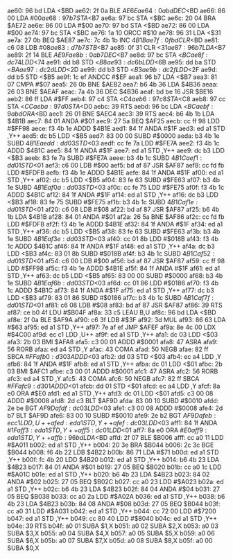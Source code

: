 ae60: 96 bd     LDA    <$BD
ae62: 2f 0a     BLE    $AE6E
ae64: 0a bd     DEC    <$BD
ae66: 86 00     LDA    #$00
ae68: 97 b7     STA    <$B7
ae6a: 97 bc     STA    <$BC
ae6c: 20 04     BRA    $AE72
ae6e: 86 00     LDA    #$00
ae70: 97 bd     STA    <$BD
ae72: 86 00     LDA    #$00
ae74: 97 bc     STA    <$BC
ae76: 1a 10     ORCC   #$10
ae78: 96 31     LDA    <$31
ae7a: 27 0b     BEQ    $AE87
ae7c: 7c 4b 1b  INC    $4B1B
ae7f: 0f bd     CLR    <$BD
ae81: c6 08     LDB    #$08
ae83: d7 b7     STB    <$B7
ae85: 0f 31     CLR    <$31
ae87: 96 b7     LDA    <$B7
ae89: 2f 14     BLE    $AE9F
ae8b: 0a b7     DEC    <$B7
ae8d: 97 bc     STA    <$BC
ae8f: dc 74     LDD    <$74
ae91: dd b8     STD    <$B8
ae93: dc 6b     LDD    <$6B
ae95: dd ba     STD    <$BA
ae97: dc 2d     LDD    <$2D
ae99: dd b3     STD    <$B3
ae9b: dc 2f     LDD    <$2F
ae9d: dd b5     STD    <$B5
ae9f: 1c ef     ANDCC  #$EF
aea1: 96 b7     LDA    <$B7
aea3: 81 07     CMPA   #$07
aea5: 26 0b     BNE    $AEB2
aea7: b6 4b 36  LDA    $4B36
aeaa: 26 03     BNE    $AEAF
aeac: 7a 4b 36  DEC    $4B36
aeaf: bd be 16  JSR    $BE16
aeb2: 86 ff     LDA    #$FF
aeb4: 97 c4     STA    <$C4
aeb6: 97 c8     STA    <$C8
aeb8: 97 cc     STA    <$CC
aeba: 97 d0     STA    <$D0
aebc: 39        RTS
aebd: 96 bc     LDA    <$BC
aebf: 9a bd     ORA    <$BD
aec1: 26 01     BNE    $AEC4
aec3: 39        RTS
aec4: b6 4b 1b  LDA    $4B1B
aec7: 84 01     ANDA   #$01
aec9: 27 5a     BEQ    $AF25
aecb: cc ff 98  LDD    #$FF98
aece: f3 4b 1e  ADDD   $4B1E
aed1: 84 1f     ANDA   #$1F
aed3: ed a1     STD    ,Y++
aed5: dc b5     LDD    <$B5
aed7: 83 00 00  SUBD   #$0000
aeda: b3 4b 1e  SUBD   $4B1E
aedd: dd 03     STD    <$03
aedf: cc fe 7a  LDD    #$FE7A
aee2: f3 4b 1c  ADDD   $4B1C
aee5: 84 1f     ANDA   #$1F
aee7: ed a1     STD    ,Y++
aee9: dc b3     LDD    <$B3
aeeb: 83 fe 7a  SUBD   #$FE7A
aeee: b3 4b 1c  SUBD   $4B1C
aef1: dd 01     STD    <$01
aef3: c6 00     LDB    #$00
aef5: bd af 87  JSR    $AF87
aef8: cc fd fb  LDD    #$FDFB
aefb: f3 4b 1e  ADDD   $4B1E
aefe: 84 1f     ANDA   #$1F
af00: ed a1     STD    ,Y++
af02: dc b5     LDD    <$B5
af04: 83 fe 63  SUBD   #$FE63
af07: b3 4b 1e  SUBD   $4B1E
af0a: dd 03     STD    <$03
af0c: cc fe 75  LDD    #$FE75
af0f: f3 4b 1c  ADDD   $4B1C
af12: 84 1f     ANDA   #$1F
af14: ed a1     STD    ,Y++
af16: dc b3     LDD    <$B3
af18: 83 fe 75  SUBD   #$FE75
af1b: b3 4b 1c  SUBD   $4B1C
af1e: dd 01     STD    <$01
af20: c6 08     LDB    #$08
af22: bd af 87  JSR    $AF87
af25: b6 4b 1b  LDA    $4B1B
af28: 84 01     ANDA   #$01
af2a: 26 5a     BNE    $AF86
af2c: cc fd fb  LDD    #$FDFB
af2f: f3 4b 1e  ADDD   $4B1E
af32: 84 1f     ANDA   #$1F
af34: ed a1     STD    ,Y++
af36: dc b5     LDD    <$B5
af38: 83 fe 63  SUBD   #$FE63
af3b: b3 4b 1e  SUBD   $4B1E
af3e: dd 03     STD    <$03
af40: cc 01 8b  LDD    #$018B
af43: f3 4b 1c  ADDD   $4B1C
af46: 84 1f     ANDA   #$1F
af48: ed a1     STD    ,Y++
af4a: dc b3     LDD    <$B3
af4c: 83 01 8b  SUBD   #$018B
af4f: b3 4b 1c  SUBD   $4B1C
af52: dd 01     STD    <$01
af54: c6 00     LDB    #$00
af56: bd af 87  JSR    $AF87
af59: cc ff 98  LDD    #$FF98
af5c: f3 4b 1e  ADDD   $4B1E
af5f: 84 1f     ANDA   #$1F
af61: ed a1     STD    ,Y++
af63: dc b5     LDD    <$B5
af65: 83 00 00  SUBD   #$0000
af68: b3 4b 1e  SUBD   $4B1E
af6b: dd 03     STD    <$03
af6d: cc 01 86  LDD    #$0186
af70: f3 4b 1c  ADDD   $4B1C
af73: 84 1f     ANDA   #$1F
af75: ed a1     STD    ,Y++
af77: dc b3     LDD    <$B3
af79: 83 01 86  SUBD   #$0186
af7c: b3 4b 1c  SUBD   $4B1C
af7f: dd 01     STD    <$01
af81: c6 08     LDB    #$08
af83: bd af 87  JSR    $AF87
af86: 39        RTS
af87: ce b0 4f  LDU    #$B04F
af8a: 33 c5     LEAU   B,U
af8c: 96 bd     LDA    <$BD
af8e: 2f 0a     BLE    $AF9A
af90: c6 3f     LDB    #$3F
af92: 3d        MUL
af93: 86 63     LDA    #$63
af95: ed a1     STD    ,Y++
af97: 7e af ef  JMP    $AFEF
af9a: 8e 4c 00  LDX    #$4C00
af9d: ec c1     LDD    ,U++
af9f: ed a1     STD    ,Y++
afa1: dc 03     LDD    <$03
afa3: 2b 03     BMI    $AFA8
afa5: c3 00 01  ADDD   #$0001
afa8: 47        ASRA
afa9: 56        RORB
afaa: ed a4     STD    ,Y
afac: 43        COMA
afad: 50        NEGB
afae: 82 ff     SBCA   #$FF
afb0: d3 03     ADDD   <$03
afb2: dd 03     STD    <$03
afb4: ec a4     LDD    ,Y
afb6: 84 1f     ANDA   #$1F
afb8: ed a1     STD    ,Y++
afba: dc 01     LDD    <$01
afbc: 2b 03     BMI    $AFC1
afbe: c3 00 01  ADDD   #$0001
afc1: 47        ASRA
afc2: 56        RORB
afc3: ed a4     STD    ,Y
afc5: 43        COMA
afc6: 50        NEGB
afc7: 82 ff     SBCA   #$FF
afc9: d3 01     ADDD   <$01
afcb: dd 01     STD    <$01
afcd: ec a4     LDD    ,Y
afcf: 8a e0     ORA    #$E0
afd1: ed a1     STD    ,Y++
afd3: dc 01     LDD    <$01
afd5: c3 00 08  ADDD   #$0008
afd8: 2d c3     BLT    $AF9D
afda: 83 00 10  SUBD   #$0010
afdd: 2e be     BGT    $AF9D
afdf: dc 03     LDD    <$03
afe1: c3 00 08  ADDD   #$0008
afe4: 2d b7     BLT    $AF9D
afe6: 83 00 10  SUBD   #$0010
afe9: 2e b2     BGT    $AF9D
afeb: ec c1     LDD    ,U++
afed: ed a1     STD    ,Y++
afef: dc 03     LDD    <$03
aff1: 84 1f     ANDA   #$1F
aff3: ed a1     STD    ,Y++
aff5: dc 01     LDD    <$01
aff7: 8a e0     ORA    #$E0
aff9: ed a1     STD    ,Y++
affb: 96 bd     LDA    <$BD
affd: 2f 07     BLE    $B006
afff: cc a0 11  LDD    #$A011
b002: ed a1     STD    ,Y++
b004: 20 3e     BRA    $B044
b006: 2c 3c     BGE    $B044
b008: f6 4b 22  LDB    $4B22
b00b: 86 71     LDA    #$71
b00d: ed a1     STD    ,Y++
b00f: fc 4b 20  LDD    $4B20
b012: ed a1     STD    ,Y++
b014: b6 4b 23  LDA    $4B23
b017: 84 01     ANDA   #$01
b019: 27 05     BEQ    $B020
b01b: cc a0 1c  LDD    #$A01C
b01e: ed a1     STD    ,Y++
b020: b6 4b 23  LDA    $4B23
b023: 84 02     ANDA   #$02
b025: 27 05     BEQ    $B02C
b027: cc a0 23  LDD    #$A023
b02a: ed a1     STD    ,Y++
b02c: b6 4b 23  LDA    $4B23
b02f: 84 04     ANDA   #$04
b031: 27 05     BEQ    $B038
b033: cc a0 2a  LDD    #$A02A
b036: ed a1     STD    ,Y++
b038: b6 4b 23  LDA    $4B23
b03b: 84 08     ANDA   #$08
b03d: 27 05     BEQ    $B044
b03f: cc a0 31  LDD    #$A031
b042: ed a1     STD    ,Y++
b044: cc 72 00  LDD    #$7200
b047: ed a1     STD    ,Y++
b049: cc 80 40  LDD    #$8040
b04c: ed a1     STD    ,Y++
b04e: 39        RTS
b04f: a0 01     SUBA   $1,X
b051: a0 02     SUBA   $2,X
b053: a0 03     SUBA   $3,X
b055: a0 04     SUBA   $4,X
b057: a0 05     SUBA   $5,X
b059: a0 06     SUBA   $6,X
b05b: a0 07     SUBA   $7,X
b05d: a0 08     SUBA   $8,X
b05f: a0 00     SUBA   $0,X
